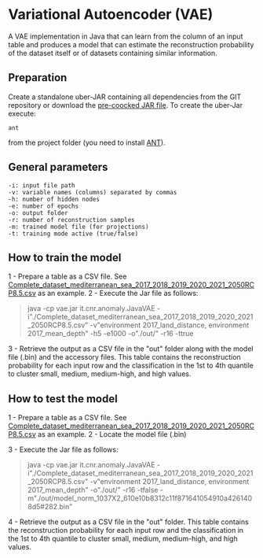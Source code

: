 # Variational Autoencoder (VAE)

A VAE implementation in Java that can learn from the column of an input table and produces a model that can estimate the reconstruction probability of the dataset itself or of datasets containing similar information.

## Preparation

Create a standalone uber-JAR containing all dependencies from the GIT repository or download the [pre-coocked JAR file](https://data.d4science.org/shub/E_RmlXSjJSbFVhZmVyT25YTFJJYlY1a3BJRWc0T0xueUVIOWNXamR3dStNV3RMZDl2WThJRE5rckY0b1cwWVU1Kw==).
To create the uber-Jar execute:

    ant
from the project folder (you need to install [ANT](https://ant.apache.org/manual/install.html)).

## General parameters
    -i: input file path
    -v: variable names (columns) separated by commas
    -h: number of hidden nodes
    -e: number of epochs
    -o: output folder
    -r: number of reconstruction samples
    -m: trained model file (for projections)
    -t: training mode active (true/false)
    

## How to train the model

1 - Prepare a table as a CSV file. See [Complete_dataset_mediterranean_sea_2017_2018_2019_2020_2021_2050RCP8.5.csv](https://github.com/cybprojects65/VariationalAutoencoder/blob/main/Complete_dataset_mediterranean_sea_2017_2018_2019_2020_2021_2050RCP8.5.csv)  as an example.
2 - Execute the Jar file as follows:

> java -cp vae.jar it.cnr.anomaly.JavaVAE
> -i"./Complete_dataset_mediterranean_sea_2017_2018_2019_2020_2021_2050RCP8.5.csv"
> -v"environment 2017_land_distance, environment 2017_mean_depth" -h5 -e1000 -o"./out/" -r16 -ttrue

3 - Retrieve the output as a CSV file in the "out" folder along with the model file (.bin) and the accessory files. This table contains the reconstruction probability for each input row and the classification in the 1st to 4th quantile to cluster small, medium, medium-high, and high values.


## How to test the model

1 - Prepare a table as a CSV file. See [Complete_dataset_mediterranean_sea_2017_2018_2019_2020_2021_2050RCP8.5.csv](https://github.com/cybprojects65/VariationalAutoencoder/blob/main/Complete_dataset_mediterranean_sea_2017_2018_2019_2020_2021_2050RCP8.5.csv)  as an example.
2 - Locate the model file (.bin)

3 - Execute the Jar file as follows:

> java -cp vae.jar it.cnr.anomaly.JavaVAE
> -i"./Complete_dataset_mediterranean_sea_2017_2018_2019_2020_2021_2050RCP8.5.csv"
> -v"environment 2017_land_distance, environment 2017_mean_depth" -o"./out/" -r16 -tfalse -m"./out/model_norm_1037X2_610e10b8312c11f871641054910a4261408d5#282.bin"

4 - Retrieve the output as a CSV file in the "out" folder. This table contains the reconstruction probability for each input row and the classification in the 1st to 4th quantile to cluster small, medium, medium-high, and high values.
